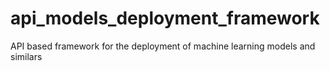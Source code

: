 # api_models_deployment_framework
API based framework for the deployment of machine learning models and similars
